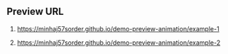 ## Preview URL

1. https://minhaj57sorder.github.io/demo-preview-animation/example-1

2. https://minhaj57sorder.github.io/demo-preview-animation/example-2